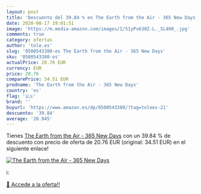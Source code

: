 ```yaml
---
layout: post
title: 'Descuento del 39.84 % en The Earth from the Air - 365 New Days'
date: 2020-08-17 19:01:51
image: 'https://m.media-amazon.com/images/I/51yPv630Z-L._SL400_.jpg'
comments: true
category: ofertas
author: 'tole.es'
slug: '0500543380-es The Earth from the Air - 365 New Days'
sku: '0500543380-es'
actualPrice: 20.76 EUR
currency: EUR
price: 20.76
comparePrice: 34.51 EUR
prodname: 'The Earth from the Air - 365 New Days'
country: 'es'
flag: '🇪🇸'
brand: ''
buyurl: 'https://www.amazon.es/dp/0500543380/?tag=tolees-21'
descuento: '39.84'
average: '20.945'
---
```


Tienes [The Earth from the Air - 365 New Days](https://www.amazon.es/dp/0500543380/?tag=tolees-21) con un 39.84 % de descuento con precio de oferta de 20.76 EUR (original: 34.51 EUR) en el siguiente enlace!

[![The Earth from the Air - 365 New Days](https://m.media-amazon.com/images/I/51yPv630Z-L._SL400_.jpg)](https://www.amazon.es/dp/0500543380/?tag=tolees-21)

ℹ️:


[🛒 Accede a la oferta!!](https://www.amazon.es/dp/0500543380/?tag=tolees-21)

